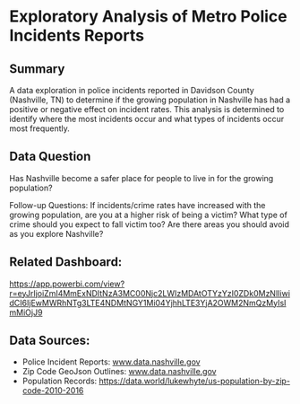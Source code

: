 # Exploratory Analysis of Metro Police Incidents Reports 

## Summary
A data exploration in police incidents reported in Davidson County (Nashville, TN) to determine if the growing population in Nashville has had a positive or negative effect on incident rates. 
This analysis is determined to identify where the most incidents occur and what types of incidents occur most frequently.

## Data Question
Has Nashville become a safer place for people to live in for the growing population? 

Follow-up Questions:
If incidents/crime rates have increased with the growing population, are you at a higher risk of being a victim? 
What type of crime should you expect to fall victim too?
Are there areas you should avoid as you explore Nashville?

## Related Dashboard:
https://app.powerbi.com/view?r=eyJrIjoiZmI4MmExNDItNzA3MC00Njc2LWIzMDAtOTYzYzI0ZDk0MzNlIiwidCI6IjEwMWRhNTg3LTE4NDMtNGY1Mi04YjhhLTE3YjA2OWM2NmQzMyIsImMiOjJ9

## Data Sources:
* Police Incident Reports: www.data.nashville.gov 
* Zip Code GeoJson Outlines: www.data.nashville.gov 
* Population Records: https://data.world/lukewhyte/us-population-by-zip-code-2010-2016
